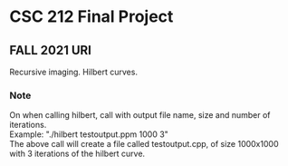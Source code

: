 # CSC 212 Final Project
## FALL 2021 URI
Recursive imaging. Hilbert curves.

### Note
On when calling hilbert, call with output file name, size and number of iterations.\
Example: "./hilbert testoutput.ppm 1000 3" \
The above call will create a file called testoutput.cpp, of size 1000x1000 with 3 iterations of the hilbert curve.
